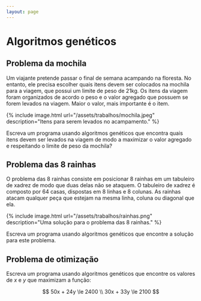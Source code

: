 ```yaml
---
layout: page
---
```


# Algoritmos genéticos

## Problema da mochila

Um viajante pretende passar o final de semana acampando na floresta. No entanto, ele precisa escolher quais itens devem ser colocados na mochila para a viagem, que possui um limite de peso de 21kg. Os itens da viagem foram organizados de acordo o peso e o valor agregado que possuem se forem levados na viagem. Maior o valor, mais importante é o item.

{% include image.html url="/assets/trabalhos/mochila.jpeg" description="Itens para serem levados no acampamento." %}

Escreva um programa usando algoritmos genéticos que encontra quais itens devem ser levados na viagem de modo a maximizar o valor agregado e respeitando o limite de peso da mochila?

## Problema das 8 rainhas

O problema das 8 rainhas consiste em posicionar 8 rainhas em um tabuleiro de xadrez de modo que duas delas não se ataquem. O tabuleiro de xadrez é composto por 64 casas, dispostas em 8 linhas e 8 colunas. As rainhas atacam qualquer peça que estejam na mesma linha, coluna ou diagonal que ela.

{% include image.html url="/assets/trabalhos/rainhas.png" description="Uma solução para o problema das 8 rainhas." %}

Escreva um programa usando algoritmos genéticos que encontre a solução para este problema.


## Problema de otimização

Escreva um programa usando algoritmos genéticos que encontre os valores de $x$ e $y$ que maximizam a função:

$$
50x + 24y \le 2400 \\
30x + 33y \le 2100
$$



